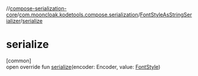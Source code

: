 //[compose-serialization-core](../../../index.md)/[com.mooncloak.kodetools.compose.serialization](../index.md)/[FontStyleAsStringSerializer](index.md)/[serialize](serialize.md)

# serialize

[common]\
open override fun [serialize](serialize.md)(encoder: Encoder, value: [FontStyle](https://developer.android.com/reference/kotlin/androidx/compose/ui/text/font/FontStyle.html))
